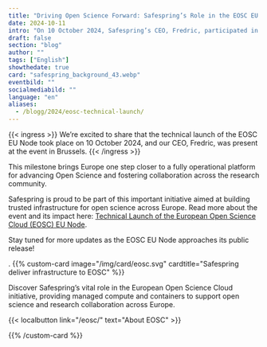 ```yaml
---
title: "Driving Open Science Forward: Safespring’s Role in the EOSC EU Node Launch"
date: 2024-10-11
intro: "On 10 October 2024, Safespring’s CEO, Fredric, participated in the EOSC EU Node technical launch in Brussels, where Europe took a major step towards enhancing Open Science and research collaboration."
draft: false
section: "blog"
author: ""
tags: ["English"]
showthedate: true
card: "safespring_background_43.webp"
eventbild: ""
socialmediabild: ""
language: "en"
aliases:
  - /blogg/2024/eosc-technical-launch/
---
```


{{< ingress >}}
We’re excited to share that the technical launch of the EOSC EU Node took place on 10 October 2024, and our CEO, Fredric, was present at the event in Brussels.
{{< /ingress >}}

This milestone brings Europe one step closer to a fully operational platform for advancing Open Science and fostering collaboration across the research community.

Safespring is proud to be part of this important initiative aimed at building trusted infrastructure for open science across Europe. Read more about the event and its impact here: [Technical Launch of the European Open Science Cloud (EOSC) EU Node](https://open-science-cloud.ec.europa.eu/news/technical-launch-european-open-science-cloud-eosc-eu-node-sets-stage-successful-deployment).

Stay tuned for more updates as the EOSC EU Node approaches its public release!

.
{{% custom-card image="/img/card/eosc.svg" cardtitle="Safespring deliver infrastructure to EOSC" %}}

Discover Safespring’s vital role in the European Open Science Cloud initiative, providing managed compute and containers to support open science and research collaboration across Europe.

{{< localbutton link="/eosc/" text="About EOSC" >}}

{{% /custom-card %}}
